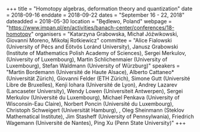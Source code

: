 +++
title = "Homotopy algebras, deformation theory and quantization"
date = 2018-09-16
enddate = 2018-09-22
dates = "September 16 - 22, 2018"
dateadded = 2018-05-30
location = "B&#281;dlewo, Poland"
webpage = "https://www.impan.pl/en/activities/banach-center/conferences/18-homotopy"
organisers = "Katarzyna Grabowska, Micha&#322; Jó&#378;wikowski, Giovanni Moreno, Miko&#322;aj Rotkiewicz"
committee = "Alice Fialowski (University of Pécs and Eötvös Loránd University), Janusz Grabowski (Institute of Mathematics Polish Academy of Sciences), Sergei Merkulov, (University of Luxembourg), Martin Schlichenmaier (University of Luxembourg), Stefan Waldmann (University of Würzburg)"
speakers = "Martin Bordemann (Université de Haute Alsace), Alberto Cattaneo* (Universität Zürich), Giovanni Felder (ETH Zürich), Simone Gutt (Université Libre de Bruxelles), Kenji Iohara (Université de Lyon), Andrey Lazarev (Lancaseter University), Wendy Lowen (Universiteit Antwerpen), Sergei Merkulov (Université du Luxembourg), Michael Penkava (University of Wisconsin-Eau Claire), Norbert Poncin (Université du Luxembourg), Christoph Schweigert (Universität Hamburg), , Oleg Sheinmann (Steklov Mathematical Institute), Jim Stasheff (University of Pennsylwania), Friedrich Wagemann (Université de Nantes), Ping Xu (Penn State University)"
+++
